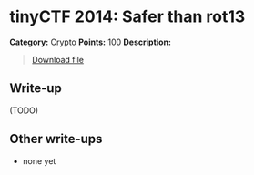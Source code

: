 # tinyCTF 2014: Safer than rot13

**Category:** Crypto
**Points:** 100
**Description:**

> [Download file](cry100.zip)

## Write-up

(TODO)

## Other write-ups

* none yet
